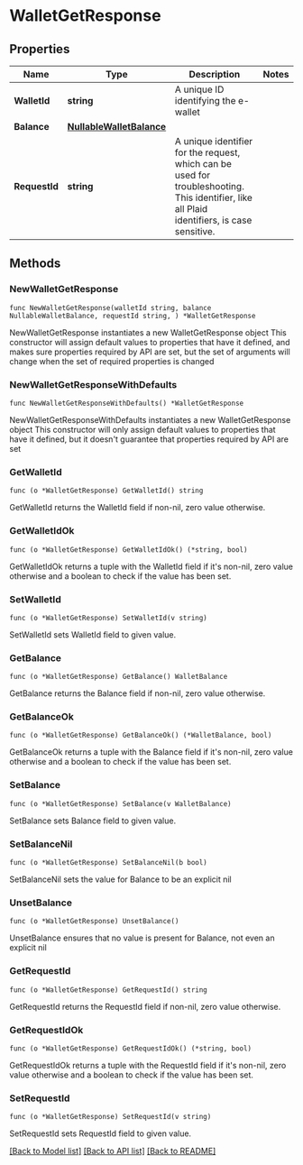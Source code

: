 # WalletGetResponse

## Properties

Name | Type | Description | Notes
------------ | ------------- | ------------- | -------------
**WalletId** | **string** | A unique ID identifying the e-wallet | 
**Balance** | [**NullableWalletBalance**](WalletBalance.md) |  | 
**RequestId** | **string** | A unique identifier for the request, which can be used for troubleshooting. This identifier, like all Plaid identifiers, is case sensitive. | 

## Methods

### NewWalletGetResponse

`func NewWalletGetResponse(walletId string, balance NullableWalletBalance, requestId string, ) *WalletGetResponse`

NewWalletGetResponse instantiates a new WalletGetResponse object
This constructor will assign default values to properties that have it defined,
and makes sure properties required by API are set, but the set of arguments
will change when the set of required properties is changed

### NewWalletGetResponseWithDefaults

`func NewWalletGetResponseWithDefaults() *WalletGetResponse`

NewWalletGetResponseWithDefaults instantiates a new WalletGetResponse object
This constructor will only assign default values to properties that have it defined,
but it doesn't guarantee that properties required by API are set

### GetWalletId

`func (o *WalletGetResponse) GetWalletId() string`

GetWalletId returns the WalletId field if non-nil, zero value otherwise.

### GetWalletIdOk

`func (o *WalletGetResponse) GetWalletIdOk() (*string, bool)`

GetWalletIdOk returns a tuple with the WalletId field if it's non-nil, zero value otherwise
and a boolean to check if the value has been set.

### SetWalletId

`func (o *WalletGetResponse) SetWalletId(v string)`

SetWalletId sets WalletId field to given value.


### GetBalance

`func (o *WalletGetResponse) GetBalance() WalletBalance`

GetBalance returns the Balance field if non-nil, zero value otherwise.

### GetBalanceOk

`func (o *WalletGetResponse) GetBalanceOk() (*WalletBalance, bool)`

GetBalanceOk returns a tuple with the Balance field if it's non-nil, zero value otherwise
and a boolean to check if the value has been set.

### SetBalance

`func (o *WalletGetResponse) SetBalance(v WalletBalance)`

SetBalance sets Balance field to given value.


### SetBalanceNil

`func (o *WalletGetResponse) SetBalanceNil(b bool)`

 SetBalanceNil sets the value for Balance to be an explicit nil

### UnsetBalance
`func (o *WalletGetResponse) UnsetBalance()`

UnsetBalance ensures that no value is present for Balance, not even an explicit nil
### GetRequestId

`func (o *WalletGetResponse) GetRequestId() string`

GetRequestId returns the RequestId field if non-nil, zero value otherwise.

### GetRequestIdOk

`func (o *WalletGetResponse) GetRequestIdOk() (*string, bool)`

GetRequestIdOk returns a tuple with the RequestId field if it's non-nil, zero value otherwise
and a boolean to check if the value has been set.

### SetRequestId

`func (o *WalletGetResponse) SetRequestId(v string)`

SetRequestId sets RequestId field to given value.



[[Back to Model list]](../README.md#documentation-for-models) [[Back to API list]](../README.md#documentation-for-api-endpoints) [[Back to README]](../README.md)


